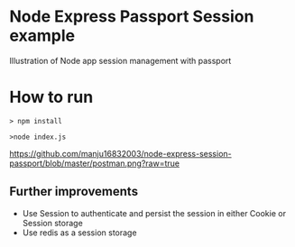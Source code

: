 # Node Express Passport Session example

Illustration of Node app session management with passport

# How to run

`> npm install`

`>node index.js`

https://github.com/manju16832003/node-express-session-passport/blob/master/postman.png?raw=true

## Further improvements

- Use Session to authenticate and persist the session in either Cookie or Session storage
- Use redis as a session storage
